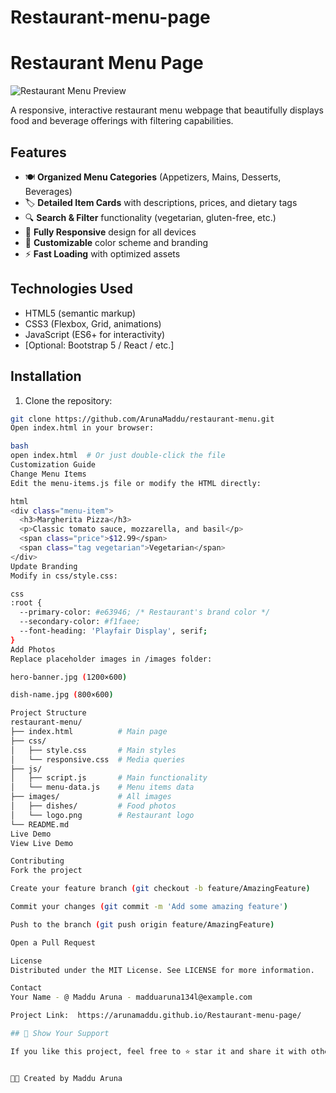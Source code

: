 # Restaurant-menu-page
# Restaurant Menu Page

![Restaurant Menu Preview](https://via.placeholder.com/800x400?text=Restaurant+Menu+Preview)

A responsive, interactive restaurant menu webpage that beautifully displays food and beverage offerings with filtering capabilities.

## Features

- 🍽️ **Organized Menu Categories** (Appetizers, Mains, Desserts, Beverages)
- 🏷️ **Detailed Item Cards** with descriptions, prices, and dietary tags
- 🔍 **Search & Filter** functionality (vegetarian, gluten-free, etc.)
- 📱 **Fully Responsive** design for all devices
- 🎨 **Customizable** color scheme and branding
- ⚡ **Fast Loading** with optimized assets

## Technologies Used

- HTML5 (semantic markup)
- CSS3 (Flexbox, Grid, animations)
- JavaScript (ES6+ for interactivity)
- [Optional: Bootstrap 5 / React / etc.]

## Installation

1. Clone the repository:
```bash
git clone https://github.com/ArunaMaddu/restaurant-menu.git
Open index.html in your browser:

bash
open index.html  # Or just double-click the file
Customization Guide
Change Menu Items
Edit the menu-items.js file or modify the HTML directly:

html
<div class="menu-item">
  <h3>Margherita Pizza</h3>
  <p>Classic tomato sauce, mozzarella, and basil</p>
  <span class="price">$12.99</span>
  <span class="tag vegetarian">Vegetarian</span>
</div>
Update Branding
Modify in css/style.css:

css
:root {
  --primary-color: #e63946; /* Restaurant's brand color */
  --secondary-color: #f1faee;
  --font-heading: 'Playfair Display', serif;
}
Add Photos
Replace placeholder images in /images folder:

hero-banner.jpg (1200×600)

dish-name.jpg (800×600)

Project Structure
restaurant-menu/
├── index.html          # Main page
├── css/
│   ├── style.css       # Main styles
│   └── responsive.css  # Media queries
├── js/
│   ├── script.js       # Main functionality
│   └── menu-data.js    # Menu items data
├── images/             # All images
│   ├── dishes/         # Food photos
│   └── logo.png        # Restaurant logo
└── README.md
Live Demo
View Live Demo

Contributing
Fork the project

Create your feature branch (git checkout -b feature/AmazingFeature)

Commit your changes (git commit -m 'Add some amazing feature')

Push to the branch (git push origin feature/AmazingFeature)

Open a Pull Request

License
Distributed under the MIT License. See LICENSE for more information.

Contact
Your Name - @ Maddu Aruna - madduaruna134l@example.com

Project Link:  https://arunamaddu.github.io/Restaurant-menu-page/

## 🌟 Show Your Support

If you like this project, feel free to ⭐ star it and share it with others!


👨‍💻 Created by Maddu Aruna


